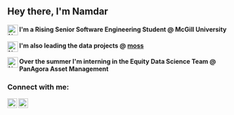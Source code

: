 ## Hey there, I'm Namdar 

[<img align="left" alt="Namdar | McGill" width="24px" src="https://pbs.twimg.com/profile_images/949117835745177600/ye610j9M_400x400.jpg" />][mcgill]

[mcgill]: https://www.mcgill.ca 

#### I'm a Rising Senior Software Engineering Student @ McGill University


[<img align="left" alt="Namdar | Moss" width="24px" src="https://pbs.twimg.com/profile_images/1580584497057341441/7t6FJPGs_400x400.jpg" />][moss]

[moss]: https://moss.social/

#### I'm also leading the data projects @ [moss](https://www.moss.social)


[<img align="left" alt="Namdar | Panagora" width="24px" src="https://media.licdn.com/dms/image/C4D0BAQHiLaY4AZEBQw/company-logo_200_200/0/1625160299360?e=1683158400&v=beta&t=Uys5f8T5xG360YgoZZJPzihOgfJCIiA3wcgsRUPJHz4" />][panagora]

[panagora]: https://www.panagora.com/

#### Over the summer I'm interning in the Equity Data Science Team @ PanAgora Asset Management


<!-- ### Currently Interning in the Equity Data Science Team @ PanAgora Asset Management -->

### Connect with me:

[<img align="left" alt="Namdar | LinkedIn" width="22px" src="https://upload.wikimedia.org/wikipedia/commons/c/ca/LinkedIn_logo_initials.png" />][linkedin]
[<img align="left" alt="Namdar | gmail" width="22px" src="https://upload.wikimedia.org/wikipedia/commons/7/7e/Gmail_icon_%282020%29.svg" />][email]

<br />
<!-- 
### Languages and Tools:

<img align="left" alt="C" width="26px" src="https://raw.githubusercontent.com/abranhe/programming-languages-logos/30a0ecf99188be99a3c75a00efb5be61eca9c382/src/c/c.svg"/>
<img align="left" alt="C++" width="26px" src="https://raw.githubusercontent.com/abranhe/programming-languages-logos/30a0ecf99188be99a3c75a00efb5be61eca9c382/src/cpp/cpp.svg"/>
<img align="left" alt="C#" width="26px" src="https://raw.githubusercontent.com/abranhe/programming-languages-logos/30a0ecf99188be99a3c75a00efb5be61eca9c382/src/csharp/csharp.svg"/>
<img align="left" alt="Java" width="26px" src="https://raw.githubusercontent.com/abranhe/programming-languages-logos/30a0ecf99188be99a3c75a00efb5be61eca9c382/src/java/java.svg"/>
<img align="left" alt="Python" width="26px" src="https://raw.githubusercontent.com/abranhe/programming-languages-logos/30a0ecf99188be99a3c75a00efb5be61eca9c382/src/python/python.svg"/>
<img align="left" alt="Bash" width="26px" src="https://ocaml.org/img/OCaml_Sticker.svg"/>
<img align="left" alt="Bash" width="26px" src="https://raw.githubusercontent.com/yurijserrano/Github-Profile-Readme-Logos/f994c418a134b58c4aec11152f6a4a33fa89da26/programming%20languages/bash.svg"/>
<img align="left" alt="HTML5" width="26px" src="https://raw.githubusercontent.com/github/explore/80688e429a7d4ef2fca1e82350fe8e3517d3494d/topics/html/html.png" />
<img align="left" alt="JavaScript" width="26px" src="https://raw.githubusercontent.com/github/explore/80688e429a7d4ef2fca1e82350fe8e3517d3494d/topics/javascript/javascript.png" />
<img align="left" alt="React" width="26px" src="https://raw.githubusercontent.com/github/explore/80688e429a7d4ef2fca1e82350fe8e3517d3494d/topics/react/react.png" />
<img align="left" alt="Node.js" width="26px" src="https://raw.githubusercontent.com/github/explore/80688e429a7d4ef2fca1e82350fe8e3517d3494d/topics/nodejs/nodejs.png" />
<img align="left" alt="SQL" width="26px" src="https://raw.githubusercontent.com/github/explore/80688e429a7d4ef2fca1e82350fe8e3517d3494d/topics/sql/sql.png" />
<img align="left" alt="MySQL" width="26px" src="https://raw.githubusercontent.com/github/explore/80688e429a7d4ef2fca1e82350fe8e3517d3494d/topics/mysql/mysql.png" />
<img align="left" alt="MongoDB" width="26px" src="https://raw.githubusercontent.com/github/explore/80688e429a7d4ef2fca1e82350fe8e3517d3494d/topics/mongodb/mongodb.png" />
<img align="left" alt="Git" width="26px" src="https://raw.githubusercontent.com/github/explore/80688e429a7d4ef2fca1e82350fe8e3517d3494d/topics/git/git.png" />
<img align="left" alt="GitHub" width="26px" src="https://raw.githubusercontent.com/github/explore/78df643247d429f6cc873026c0622819ad797942/topics/github/github.png" />
<img align="left" alt="Terminal" width="26px" src="https://raw.githubusercontent.com/github/explore/80688e429a7d4ef2fca1e82350fe8e3517d3494d/topics/terminal/terminal.png" />

<img align="left" alt="AWS" width="26px" src="https://raw.githubusercontent.com/yurijserrano/Github-Profile-Readme-Logos/f994c418a134b58c4aec11152f6a4a33fa89da26/cloud/amazon.svg"/>


<br />
<br />

---
## To Be Completed ...
 -->
 
[linkedin]: https://www.linkedin.com/in/namdar-nejad-1bb28819b/
[email]: mailto:namdarnejad@gmail.com
